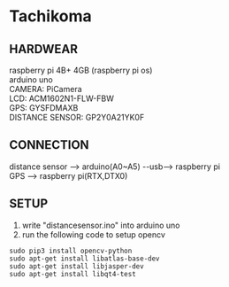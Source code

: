 # Tachikoma

## HARDWEAR
raspberry pi 4B+ 4GB (raspberry pi os)  
arduino uno  
CAMERA: PiCamera  
LCD: ACM1602N1-FLW-FBW  
GPS: GYSFDMAXB  
DISTANCE SENSOR: GP2Y0A21YK0F  

## CONNECTION
distance sensor --> arduino(A0~A5) --usb--> raspberry pi  
GPS --> raspberry pi(RTX,DTX0)  

## SETUP

1. write "distancesensor.ino" into arduino uno  
2. run the following code to setup opencv  
```
sudo pip3 install opencv-python
sudo apt-get install libatlas-base-dev
sudo apt-get install libjasper-dev
sudo apt-get install libqt4-test
```
